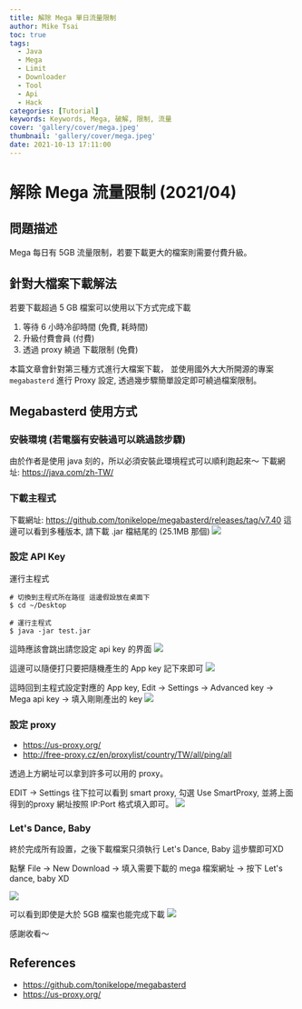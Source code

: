```yaml
---
title: 解除 Mega 單日流量限制
author: Mike Tsai
toc: true
tags:
  - Java
  - Mega
  - Limit
  - Downloader
  - Tool
  - Api
  - Hack
categories: [Tutorial]
keywords: Keywords, Mega, 破解, 限制, 流量
cover: 'gallery/cover/mega.jpeg'
thumbnail: 'gallery/cover/mega.jpeg'
date: 2021-10-13 17:11:00
---
```

# 解除 Mega 流量限制 (2021/04)

## 問題描述
Mega 每日有 5GB 流量限制，若要下載更大的檔案則需要付費升級。

## 針對大檔案下載解法
若要下載超過 5 GB 檔案可以使用以下方式完成下載

1. 等待 6 小時冷卻時間  (免費, 耗時間)
2. 升級付費會員 (付費)
3. 透過 proxy 繞過 下載限制 (免費)

本篇文章會針對第三種方式進行大檔案下載，
並使用國外大大所開源的專案 `megabasterd` 進行 Proxy 設定, 透過幾步驟簡單設定即可繞過檔案限制。

<!-- more -->

## Megabasterd 使用方式
### 安裝環境  (若電腦有安裝過可以跳過該步驟)
由於作者是使用 java 刻的，所以必須安裝此環境程式可以順利跑起來～
下載網址: https://java.com/zh-TW/

### 下載主程式 
下載網址: https://github.com/tonikelope/megabasterd/releases/tag/v7.40
這邊可以看到多種版本, 請下載 .jar 檔結尾的 (25.1MB 那個)
![](https://i.imgur.com/UCCa8Sp.png)


### 設定 API Key
運行主程式
```
# 切換到主程式所在路徑 這邊假設放在桌面下
$ cd ~/Desktop

# 運行主程式
$ java -jar test.jar 
```
這時應該會跳出請您設定 api key 的界面
![](https://i.imgur.com/AMZVzdQ.jpg)

這邊可以隨便打只要把隨機產生的 App key 記下來即可
![](https://i.imgur.com/0yY0eB9.png)

這時回到主程式設定對應的 App key,
Edit -> Settings -> Advanced key -> Mega api key -> 填入剛剛產出的 key
![](https://i.imgur.com/RRsuqHG.png)

### 設定 proxy 
* https://us-proxy.org/
* http://free-proxy.cz/en/proxylist/country/TW/all/ping/all

透過上方網址可以拿到許多可以用的 proxy。

EDIT -> Settings 往下拉可以看到 smart proxy,
勾選 Use SmartProxy, 
並將上面得到的proxy 網址按照 IP:Port 格式填入即可。
![](https://i.imgur.com/63IzFSA.png)


### Let's Dance, Baby
終於完成所有設置，之後下載檔案只須執行 Let's Dance, Baby 這步驟即可XD

點擊 File -> New Download -> 填入需要下載的 mega 檔案網址 -> 按下 Let's dance, baby XD

![](https://i.imgur.com/p6FUIqk.png)

可以看到即使是大於 5GB 檔案也能完成下載
![](https://i.imgur.com/cIvUbYl.png)


感謝收看～


## References
- https://github.com/tonikelope/megabasterd
- https://us-proxy.org/

